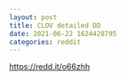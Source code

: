 ```yaml
--- 
layout: post 
title: CLOV detailed DD 
date: 2021-06-22 1624428795 
categories: reddit 
--- 
```

https://redd.it/o66zhh